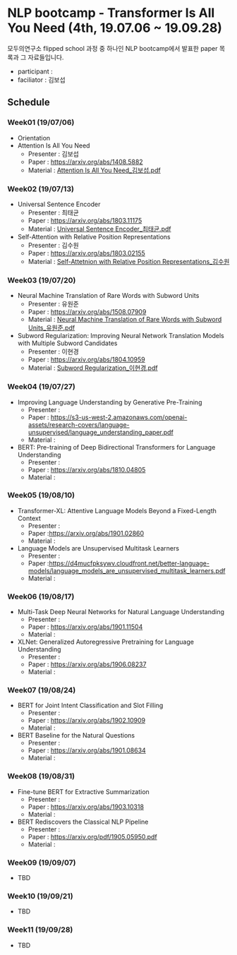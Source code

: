 # NLP bootcamp - Transformer Is All You Need (4th, 19.07.06 ~ 19.09.28)
모두의연구소 flipped school 과정 중 하나인 NLP bootcamp에서 발표한 paper 목록과 그 자료들입니다.

* participant : 
* faciliator : 김보섭

## Schedule
### Week01 (19/07/06)
* Orientation
* Attention Is All You Need
	+ Presenter : 김보섭
	+ Paper :  https://arxiv.org/abs/1408.5882
	+ Material : [Attention Is All You Need_김보섭.pdf](https://github.com/modulabs/NLP-bootcamp/blob/master/4th/week01/Attention%20Is%20All%20You%20Need_%EA%B9%80%EB%B3%B4%EC%84%AD.pdf)
### Week02 (19/07/13)
* Universal Sentence Encoder
	+ Presenter : 최태균
	+ Paper : https://arxiv.org/abs/1803.11175
	+ Material : [Universal Sentence Encoder_최태균.pdf](https://github.com/modulabs/NLP-bootcamp/blob/master/4th/week02/Universal%20Sentence%20Encoder_%EC%B5%9C%ED%83%9C%EA%B7%A0.pdf)
* Self-Attention with Relative Position Representations
	+ Presenter : 김수원
	+ Paper : https://arxiv.org/abs/1803.02155
	+ Material : [Self-Attetnion with Relative Position Representations_김수원](https://www.notion.so/Self-Attention-with-Relative-Position-Representations-5cba7d03ceb04555a2b147c06f024671)
### Week03 (19/07/20)
* Neural Machine Translation of Rare Words with Subword Units
	+ Presenter : 유원준
	+ Paper : https://arxiv.org/abs/1508.07909
	+ Material : [Neural Machine Translation of Rare Words with Subword Units_유원준.pdf](https://github.com/modulabs/NLP-bootcamp/blob/master/4th/week03/Neural%20Machine%20Translation%20of%20Rare%20Words%20with%20Subword%20Units_%EC%9C%A0%EC%9B%90%EC%A4%80.pdf)
* Subword Regularization: Improving Neural Network Translation Models with Multiple Subword Candidates
	+ Presenter : 이현경
	+ Paper : https://arxiv.org/abs/1804.10959
	+ Material : [Subword Regularization_이현경.pdf](https://github.com/modulabs/NLP-bootcamp/blob/master/4th/week03/Subword%20Regularization_%EC%9D%B4%ED%98%84%EA%B2%BD.pdf)
### Week04 (19/07/27)
* Improving Language Understanding by Generative Pre-Training
	+ Presenter : 
	+ Paper : https://s3-us-west-2.amazonaws.com/openai-assets/research-covers/language-unsupervised/language_understanding_paper.pdf
	+ Material : 
* BERT: Pre-training of Deep Bidirectional Transformers for Language Understanding 
	+ Presenter :
	+ Paper : https://arxiv.org/abs/1810.04805
	+ Material :
### Week05 (19/08/10)
* Transformer-XL: Attentive Language Models Beyond a Fixed-Length Context 
	+ Presenter : 
	+ Paper :https://arxiv.org/abs/1901.02860
	+ Material : 
* Language Models are Unsupervised Multitask Learners 
	+ Presenter :
	+ Paper :https://d4mucfpksywv.cloudfront.net/better-language-models/language_models_are_unsupervised_multitask_learners.pdf
	+ Material :
### Week06 (19/08/17)
* Multi-Task Deep Neural Networks for Natural Language Understanding
	+ Presenter : 
	+ Paper : https://arxiv.org/abs/1901.11504
	+ Material : 
* XLNet: Generalized Autoregressive Pretraining for Language Understanding
	+ Presenter :
	+ Paper : https://arxiv.org/abs/1906.08237
	+ Material :
### Week07 (19/08/24)
* BERT for Joint Intent Classification and Slot Filling
	+ Presenter : 
	+ Paper : https://arxiv.org/abs/1902.10909
	+ Material : 
* BERT Baseline for the Natural Questions
	+ Presenter :
	+ Paper : https://arxiv.org/abs/1901.08634
	+ Material :
### Week08 (19/08/31)
* Fine-tune BERT for Extractive Summarization
	+ Presenter : 
	+ Paper : https://arxiv.org/abs/1903.10318
	+ Material : 
* BERT Rediscovers the Classical NLP Pipeline
	+ Presenter :
	+ Paper : https://arxiv.org/pdf/1905.05950.pdf
	+ Material :
### Week09 (19/09/07)
* TBD
### Week10 (19/09/21)
* TBD
### Week11 (19/09/28)
* TBD
